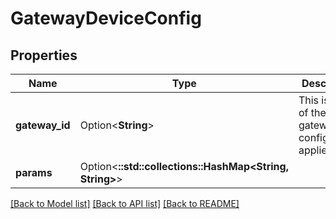 # GatewayDeviceConfig

## Properties

Name | Type | Description | Notes
------------ | ------------- | ------------- | -------------
**gateway_id** | Option<**String**> | This is the ID of the gateway this configuration applies to. | [optional]
**params** | Option<**::std::collections::HashMap<String, String>**> |  | [optional]

[[Back to Model list]](../README.md#documentation-for-models) [[Back to API list]](../README.md#documentation-for-api-endpoints) [[Back to README]](../README.md)


